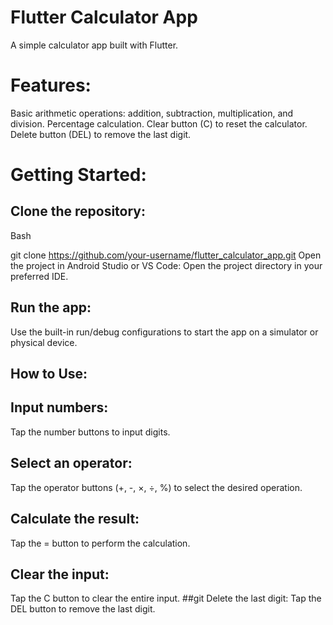 # Flutter Calculator App
A simple calculator app built with Flutter.

# Features:
Basic arithmetic operations: addition, subtraction, multiplication, and division.
Percentage calculation.
Clear button (C) to reset the calculator.   
Delete button (DEL) to remove the last digit.
# Getting Started:
## Clone the repository:
Bash

git clone https://github.com/your-username/flutter_calculator_app.git
Open the project in Android Studio or VS Code:
Open the project directory in your preferred IDE.
## Run the app:
Use the built-in run/debug configurations to start the app on a simulator or physical device.
## How to Use:
## Input numbers:
Tap the number buttons to input digits.
## Select an operator:
Tap the operator buttons (+, -, ×, ÷, %) to select the desired operation.
## Calculate the result:
Tap the = button to perform the calculation.
## Clear the input:
Tap the C button to clear the entire input.
##git Delete the last digit:
Tap the DEL button to remove the last digit.